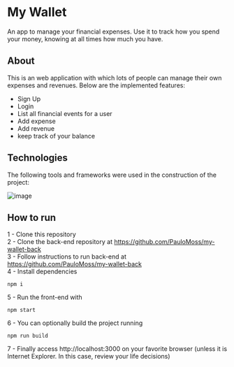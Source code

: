 # My Wallet

An app to manage your financial expenses. Use it to track how you spend your money, knowing at all times how much you have.

## About

This is an web application with which lots of people can manage their own expenses and revenues. Below are the implemented features:

- Sign Up
- Login
- List all financial events for a user
- Add expense
- Add revenue
- keep track of your balance

## Technologies

The following tools and frameworks were used in the construction of the project:

![image](https://img.shields.io/badge/React_Native-20232A?style=for-the-badge&logo=react&logoColor=61DAFB)

## How to run

1 - Clone this repository </br>
2 - Clone the back-end repository at https://github.com/PauloMoss/my-wallet-back </br>
3 - Follow instructions to run back-end at https://github.com/PauloMoss/my-wallet-back </br>
4 - Install dependencies </br>
```
npm i
```
5 - Run the front-end with </br>
```
npm start
```
6 - You can optionally build the project running </br>
```
npm run build
```
7 - Finally access http://localhost:3000 on your favorite browser (unless it is Internet Explorer. In this case, review your life decisions)
